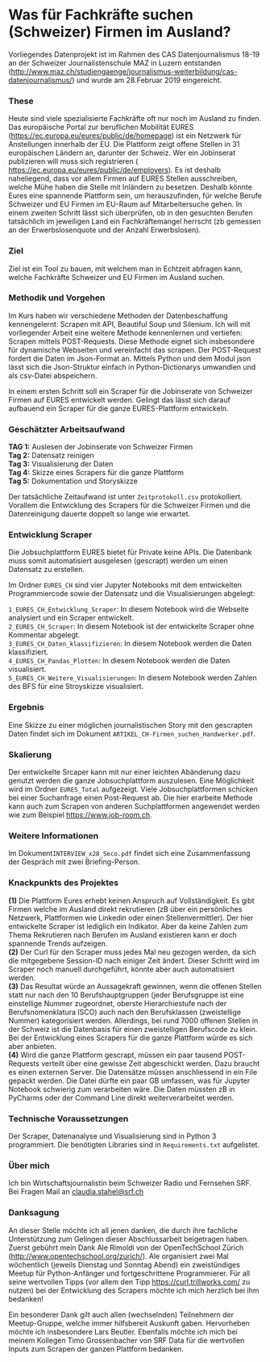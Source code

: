# Was für Fachkräfte suchen (Schweizer) Firmen im Ausland? 

Vorliegendes Datenprojekt ist im Rahmen des CAS Datenjournalismus 18-19 an der Schweizer Journalistenschule MAZ in Luzern entstanden (http://www.maz.ch/studiengaenge/journalismus-weiterbildung/cas-datenjournalismus/) und wurde am 28.Februar 2019 eingereicht.


### These
Heute sind viele spezialisierte Fachkräfte oft nur noch im Ausland zu finden. Das europäische Portal zur beruflichen Mobilität EURES (https://ec.europa.eu/eures/public/de/homepage) ist ein Netzwerk für Anstellungen innerhalb der EU. Die Plattform zeigt offene Stellen in 31 europäischen Ländern an, darunter der Schweiz. Wer ein Jobinserat publizieren will muss sich registrieren ( https://ec.europa.eu/eures/public/de/employers). Es ist deshalb naheliegend, dass vor allem Firmen auf EURES Stellen ausschreiben, welche Mühe haben die Stelle mit Inländern zu besetzen. Deshalb könnte Eures eine spannende Plattform sein, um herauszufinden, für welche Berufe Schweizer und EU Firmen im EU-Raum auf Mitarbeitersuche gehen. In einem zweiten Schritt lässt sich überprüfen, ob in den gesuchten Berufen tatsächlich im jeweiligen Land ein Fachkräftemangel herrscht (zb gemessen an der Erwerbslosenquote und der Anzahl Erwerbslosen).


### Ziel
Ziel ist ein Tool zu bauen, mit welchem man in Echtzeit abfragen kann, welche Fachkräfte Schweizer und EU Firmen im Ausland suchen.


### Methodik und Vorgehen
Im Kurs  haben wir verschiedene Methoden der Datenbeschaffung kennengelernt: Scrapen mit API, Beautiful Soup und Silenium. Ich will mit vorliegender Arbeit eine weitere Methode kennenlernen und vertiefen: Scrapen mittels POST-Requests. Diese Methode eignet sich insbesondere für dynamische Webseiten und vereinfacht das scrapen. Der POST-Request fordert die Daten im Json-Format an. Mittels Python und dem Modul json lässt sich die Json-Struktur einfach in Python-Dictionarys umwandlen und als csv-Datei abspeichern.

In einem ersten Schritt soll ein Scraper für die Jobinserate von Schweizer Firmen auf EURES entwickelt werden. Gelingt das lässt sich darauf aufbauend ein Scraper für die ganze EURES-Plattform entwickeln.


### Geschätzter Arbeitsaufwand
**TAG 1:** Auslesen der Jobinserate von Schweizer Firmen      
**Tag 2:** Datensatz reinigen       
**Tag 3:** Visualisierung der Daten          
**Tag 4:** Skizze eines Scrapers für die ganze Plattform    
**Tag 5:** Dokumentation und Storyskizze    
  
Der tatsächliche Zeitaufwand ist unter `Zeitprotokoll.csv` protokolliert. Vorallem die Entwicklung des Scrapers für die Schweizer Firmen und die Datenreinigung dauerte doppelt so lange wie erwartet.  


### Entwicklung Scraper
Die Jobsuchplattform EURES bietet für Private keine APIs. Die Datenbank muss somit automatisiert ausgelesen (gescrapt) werden um einen Datensatz zu erstellen.

Im Ordner `EURES_CH` sind vier Jupyter Notebooks mit dem entwickelten Programmiercode sowie der Datensatz und die Visualisierungen abgelegt:

`1_EURES_CH_Entwicklung_Scraper`: In diesem Notebook wird die Webseite analysiert und ein Scraper entwickelt.  
`2_EURES_CH_Scraper`: In diesem Notebook ist der entwickelte Scraper ohne Kommentar abgelegt.  
`3_EURES_CH_Daten_klassifizieren`: In diesem Notebook werden die Daten klassifiziert.  
`4_EURES_CH_Pandas_Plotten`: In diesem Notebook werden die Daten visualisiert.  
`5_EURES_CH_Weitere_Visualisierungen`: In diesem Notebook werden Zahlen des BFS für eine Stroyskizze visualisiert.   


### Ergebnis
Eine Skizze zu einer möglichen journalistischen Story mit den gescrapten Daten findet sich im Dokument `ARTIKEL_CH-Firmen_suchen_Handwerker.pdf`.   


### Skalierung
Der entwickelte Srcaper kann mit nur einer leichten Abänderung dazu genutzt werden die ganze Jobsuchplattform auszulesen. Eine Möglichkeit wird im Ordner `EURES_Total` aufgezeigt. Viele Jobsuchplattformen schicken bei einer Suchanfrage einen Post-Request ab. Die hier erarbeite Methode kann auch zum Scrapen von anderen Suchplattformen angewendet werden wie zum Beispiel https://www.job-room.ch.    



### Weitere Informationen
Im Dokument`INTERVIEW_x28_Seco.pdf` findet sich eine Zusammenfassung der Gespräch mit zwei Briefing-Person.


### Knackpunkts des Projektes
**(1)** Die Plattform Eures erhebt keinen Anspruch auf Vollständigkeit. Es gibt Firmen welche im Ausland direkt rekrutieren (zB über ein persönliches Netzwerk, Plattformen wie Linkedin oder einen Stellenvermittler). Der hier entwickelte Scraper ist lediglich ein Indikator. Aber da keine Zahlen zum Thema Rekrutieren nach Berufen im Ausland existieren kann er doch spannende Trends aufzeigen.  
**(2)** Der Curl für den Scraper muss jedes Mal neu gezogen werden, da sich die mitgegebene Session-ID nach einiger Zeit ändert. Dieser Schritt wird im Scraper noch manuell durchgeführt, könnte aber auch automatisiert werden.    
**(3)** Das Resultat würde an Aussagekraft gewinnen, wenn die offenen Stellen statt nur nach den 10 Berufshauptgruppen (jeder Berufsgruppe ist eine einstellige Nummer zugeordnet, oberste Hierarchiestufe nach der Berufsnomenklatura ISCO) auch nach den Berufsklassen (zweistellige Nummer) kategorisiert werden. Allerdings, bei rund 7000 offenen Stellen in der Schweiz ist die Datenbasis für einen zweistelligen Berufscode zu klein. Bei der Entwicklung eines Scrapers für die ganze Plattform würde es sich aber anbieten.     
**(4)** Wird die ganze Plattform gescrapt, müssen ein paar tausend POST-Requests verteilt über eine gewisse Zeit abgeschickt werden. Dazu braucht es einen externen Server. Die Datensätze müssen anschliessend in ein File gepackt werden. Die Datei dürfte ein paar GB umfassen, was für Jupyter Notebook schwierig zum verarbeiten wäre. Die Daten müssten zB in PyCharms oder der Command Line direkt weiterverarbeitet werden.



### Technische Voraussetzungen
Der Scraper, Datenanalyse und Visualisierung sind in Python 3 programmiert. Die benötigten Libraries sind in `Requirements.txt` aufgelistet.


### Über mich
Ich bin Wirtschaftsjournalistin beim Schweizer Radio und Fernsehen SRF. Bei Fragen Mail an claudia.stahel@srf.ch


### Danksagung
An dieser Stelle möchte ich all jenen danken, die durch ihre fachliche Unterstützung zum Gelingen dieser Abschlussarbeit beigetragen haben. Zuerst gebührt mein Dank Ale Rimoldi von der OpenTechSchool Zürich (http://www.opentechschool.org/zurich/). Ale organisiert zwei Mal wöchentlich (jeweils Dienstag und Sonntag Abend) ein zweistündiges Meetup für Python-Anfänger und fortgeschrittene Programmierer. Für all seine wertvollen Tipps (vor allem den Tipp https://curl.trillworks.com/ zu nutzen) bei der Entwicklung des Scrapers möchte ich mich herzlich bei ihm bedanken!

Ein besonderer Dank gilt auch allen (wechselnden) Teilnehmern der Meetup-Gruppe, welche immer hilfsbereit Auskunft gaben. Hervorheben möchte ich insbesondere Lars Beutler. Ebenfalls möchte ich mich bei meinem Kollegen Timo Grossenbacher von SRF Data für die wertvollen Inputs zum Scrapen der ganzen Plattform bedanken.